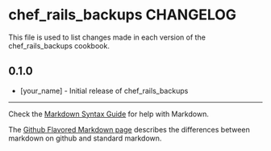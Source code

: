 chef_rails_backups CHANGELOG
==============================

This file is used to list changes made in each version of the chef_rails_backups cookbook.

0.1.0
-----
- [your_name] - Initial release of chef_rails_backups

- - -
Check the [Markdown Syntax Guide](http://daringfireball.net/projects/markdown/syntax) for help with Markdown.

The [Github Flavored Markdown page](http://github.github.com/github-flavored-markdown/) describes the differences between markdown on github and standard markdown.
